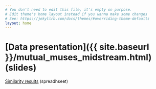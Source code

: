 ```yaml
---
# You don't need to edit this file, it's empty on purpose.
# Edit theme's home layout instead if you wanna make some changes
# See: https://jekyllrb.com/docs/themes/#overriding-theme-defaults
layout: home
---
```


# [Data presentation]({{ site.baseurl }}/mutual_muses_midstream.html) (slides)

[Similarity results](https://docs.google.com/spreadsheets/d/1XwaDpZcQrRQ295m2qLjfdC1kI1JBFxqopqy95g4Fy3Y/edit?usp=sharing) (spreadhseet)
